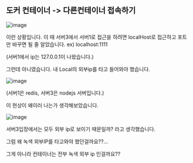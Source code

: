 ## 도커 컨테이너 -> 다른컨테이너 접속하기

![image](https://user-images.githubusercontent.com/112359150/201032155-0da69c07-fb61-4947-bcb2-1f9510929200.png)

이런 상황입니다. 이 때 서버3에서 서버1로 접근을 하려면 localHost로 접근하고 포트만 바꾸면 될 줄 알았습니다. ex) localhost:1111

(서버1에서 ip는 127.0.0.1이 나왔습니다.)

그런데 아니였습니다. 내 Local의 외부ip를 타고 들어와야 했습니다.

![image](https://user-images.githubusercontent.com/112359150/201032508-7b580b22-2e9f-481b-b6b1-5c825fdc5156.png)

(서버1은 redis, 서버3은 nodejs 서버입니다.)

이 현상이 왜이러 나는가 생각해보았습니다.

![image](https://user-images.githubusercontent.com/112359150/201033060-e8d20dcf-0743-430c-beca-d8df32ffd0d6.png)

서버3입장에서는 모두 외부 ip로 보이기 때문일까? 라고 생각했습니다.

그럼 왜 녹색 외부IP를 타고와야 했던걸까요??... 

그게 아니라 컨테이너는 전부 녹색 외부 ip 인걸까요??
